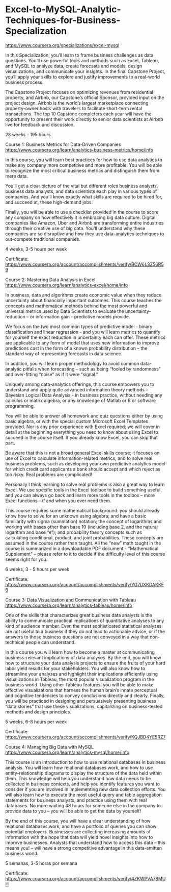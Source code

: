 # Excel-to-MySQL-Analytic-Techniques-for-Business-Specialization
https://www.coursera.org/specializations/excel-mysql

In this Specialization, you’ll learn to frame business challenges as data questions. You’ll use powerful tools and methods such as Excel, Tableau, and MySQL to analyze data, create forecasts and models, design visualizations, and communicate your insights. In the final Capstone Project, you’ll apply your skills to explore and justify improvements to a real-world business process.

The Capstone Project focuses on optimizing revenues from residential property, and Airbnb, our Capstone’s official Sponsor, provided input on the project design. Airbnb is the world’s largest marketplace connecting property-owner hosts with travelers to facilitate short-term rental transactions. The top 10 Capstone completers each year will have the opportunity to present their work directly to senior data scientists at Airbnb live for feedback and discussion.

28 weeks - 195 hours

Course 1: Business Metrics for Data-Driven Companies
https://www.coursera.org/learn/analytics-business-metrics/home/info

In this course, you will learn best practices for how to use data analytics to make any company more competitive and more profitable. You will be able to recognize the most critical business metrics and distinguish them from mere data.

You’ll get a clear picture of the vital but different roles business analysts, business data analysts, and data scientists each play in various types of companies. And you’ll know exactly what skills are required to be hired for, and succeed at, these high-demand jobs.

Finally, you will be able to use a checklist provided in the course to score any company on how effectively it is embracing big data culture. Digital companies like Amazon, Uber and Airbnb are transforming entire industries through their creative use of big data. You’ll understand why these companies are so disruptive and how they use data-analytics techniques to out-compete traditional companies.

4 weeks, 3-5 hours per week

Certificate: https://www.coursera.org/account/accomplishments/verify/BCW6L3Z56R59

Course 2: Mastering Data Analysis in Excel
https://www.coursera.org/learn/analytics-excel/home/info

In business, data and algorithms create economic value when they reduce uncertainty about financially important outcomes. This course teaches the concepts and mathematical methods behind the most powerful and universal metrics used by Data Scientists to evaluate the uncertainty-reduction – or information gain - predictive models provide.

We focus on the two most common types of predictive model - binary classification and linear regression - and you will learn metrics to quantify for yourself the exact reduction in uncertainty each can offer. These metrics are applicable to any form of model that uses new information to improve predictions cast in the form of a known probability distribution – the standard way of representing forecasts in data science.

In addition, you will learn proper methodology to avoid common data-analytic pitfalls when forecasting – such as being “fooled by randomness” and over-fitting “noise” as if it were “signal.”

Uniquely among data-analytics offerings, this course empowers you to understand and apply quite advanced information theory methods – Bayesian Logical Data Analysis - in business practice, without needing any calculus or matrix algebra, or any knowledge of Matlab or R or software programming.

You will be able to answer all homework and quiz questions either by using basic algebra, or with the special custom Microsoft Excel Templates provided. Nor is any prior experience with Excel required; we will cover in detail at the beginning everything you need to know about using Excel to succeed in the course itself. If you already know Excel, you can skip that part.

Be aware that this is not a broad general Excel skills course; it focuses on use of Excel to calculate information-related metrics, and to solve real business problems, such as developing your own predictive analytics model for which credit card applicants a bank should accept and which reject as too risky. Real problems are complicated!

Personally I think learning to solve real problems is also a great way to learn Excel. We use specific tools in the Excel toolbox to build something useful, and you can always go back and learn more tools in the toolbox – more Excel functions – if and when you ever need them.

This course requires some mathematical background: you should already know how to solve for an unknown using algebra; and have a basic familiarity with sigma (summation) notation; the concept of logarithms and working with bases other than base 10 (including base 2, and the natural logarithm and base “e”); and probability theory concepts such as calculating conditional, product, and joint probabilities. These concepts are assumed in the course rather than taught. All the “new” math taught in the course is summarized in a downloadable PDF document - "Mathematical Supplement" – please refer to it to decide if the difficulty level of this course seems right for you.

6 weeks, 3 - 5 hours per week

Certificate: https://www.coursera.org/account/accomplishments/verify/YG7DXKDAKKF6

Course 3: Data Visualization and Communication with Tableau
https://www.coursera.org/learn/analytics-tableau/home/info

One of the skills that characterizes great business data analysts is the ability to communicate practical implications of quantitative analyses to any kind of audience member. Even the most sophisticated statistical analyses are not useful to a business if they do not lead to actionable advice, or if the answers to those business questions are not conveyed in a way that non-technical people can understand.

In this course you will learn how to become a master at communicating business-relevant implications of data analyses. By the end, you will know how to structure your data analysis projects to ensure the fruits of your hard labor yield results for your stakeholders. You will also know how to streamline your analyses and highlight their implications efficiently using visualizations in Tableau, the most popular visualization program in the business world. Using other Tableau features, you will be able to make effective visualizations that harness the human brain’s innate perceptual and cognitive tendencies to convey conclusions directly and clearly. Finally, you will be practiced in designing and persuasively presenting business “data stories” that use these visualizations, capitalizing on business-tested methods and design principles.

5 weeks, 6-8 hours per week

Certificate: https://www.coursera.org/account/accomplishments/verify/KQJBD4YE5RZ7

Course 4: Managing Big Data with MySQL
https://www.coursera.org/learn/analytics-mysql/home/info

This course is an introduction to how to use relational databases in business analysis. You will learn how relational databases work, and how to use entity-relationship diagrams to display the structure of the data held within them. This knowledge will help you understand how data needs to be collected in business contexts, and help you identify features you want to consider if you are involved in implementing new data collection efforts. You will also learn how to execute the most useful query and table aggregation statements for business analysts, and practice using them with real databases. No more waiting 48 hours for someone else in the company to provide data to you – you will be able to get the data by yourself!

By the end of this course, you will have a clear understanding of how relational databases work, and have a portfolio of queries you can show potential employers. Businesses are collecting increasing amounts of information with the hope that data will yield novel insights into how to improve businesses. Analysts that understand how to access this data – this means you! – will have a strong competitive advantage in this data-smitten business world.

5 semanas, 3-5 horas por semana

Certificate: https://www.coursera.org/account/accomplishments/verify/4ZKWPVA78MUH
